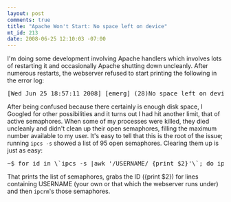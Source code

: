 ```yaml
--- 
layout: post
comments: true
title: "Apache Won't Start: No space left on device"
mt_id: 213
date: 2008-06-25 12:10:03 -07:00
---
```

I'm doing some development involving Apache handlers which involves lots of restarting it and occasionally Apache shutting down uncleanly.  After numerous restarts, the webserver refused to start printing the following in the error log:

<pre>
[Wed Jun 25 18:57:11 2008] [emerg] (28)No space left on device: Couldn't create accept lock
</pre>

After being confused because there certainly is enough disk space, I Googled for other possibilities and it turns out I had hit another limit, that of active semaphores.  When some of my processes were killed, they died uncleanly and didn't clean up their open semaphores, filling the maximum number available to my user.  It's easy to tell that this is the root of the issue; running `ipcs -s` showed a list of 95 open semaphores.  Clearing them up is just as easy:

<pre>
~$ for id in \`ipcs -s |awk '/USERNAME/ {print $2}'\`; do ipcrm -s $id; done
</pre>

That prints the list of semaphores, grabs the ID ({print $2}) for lines containing USERNAME (your own or that which the webserver runs under) and then `ipcrm`'s those semaphores. 
